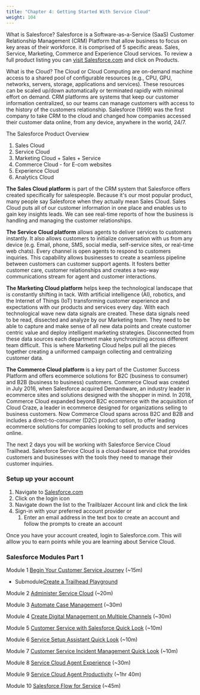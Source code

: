 ```yaml
---
title: "Chapter 4: Getting Started With Service Cloud"
weight: 104
---
```


What is Salesforce? Salesforce is a Software-as-a-Service (SaaS) Customer Relationship Management (CRM) Platform that allow business to focus on key areas of their workforce. it is comprised of 5 specific areas. Sales, Service, Marketing, Commerce and Experience Cloud services. To review a full product listing you can [visit Salesforce.com](https://www.salesforce.com/) and click on Products. 

What is the Cloud? The Cloud or Cloud Computing are on-demand machine access to a shared pool of configurable resources (e.g., CPU, GPU, networks, servers, storage, applications and services). These resources can be scaled up/down automatically or terminated rapidly with minimal effort on demand. CRM platforms are systems that keep our customer information centralized, so our teams can manage customers with access to the history of the customers relationship. Salesforce (1999) was the first company to take CRM to the cloud and changed how companies accessed their customer data online, from any device, anywhere in the world, 24/7.

The Salesforce Product Overview
1. Sales Cloud 
2. Service Cloud 
3. Marketing Cloud + Sales + Service 
4. Commerce Cloud - for E-com websites 
5. Experience Cloud 
6. Analytics Cloud 

**The Sales Cloud platform** is part of the CRM system that Salesforce offers created specifically for salespeople. Because it's our most popular product, many people say Salesforce when they actually mean Sales Cloud. Sales Cloud puts all of our customer information in one place and enables us to gain key insights leads. We can see real-time reports of how the business is handling and managing the customer relationships. 

**The Service Cloud platform** allows agents to deliver services to customers instantly. It also allows customers to initialize conversation with us from any device (e.g. Email, phone, SMS, social media, self-service sites, or real-time web chats). Every channel is open agents to respond to customers inquiries. This capability allows businesses to create a seamless pipeline between customers can customer support agents. It fosters better customer care, customer relationships and creates a two-way communications stream for agent and customer interactions. 

**The Marketing Cloud platform** helps keep the technological landscape that is constantly shifting in tack. With artificial intelligence (AI), robotics, and the Internet of Things (IoT) transforming customer experience and expectations with our products and services every day. With each technological wave new data signals are created. These data signals need to be read, dissected and analyze by our Marketing team. They need to be able to capture and make sense of all new data points and create customer centric value and deploy intelligent marketing strategies. Disconnected from these data sources each department make synchronizing across different team difficult. This is where Marketing Cloud helps pull all the pieces together creating a uniformed campaign collecting and centralizing customer data.

**The Commerce Cloud platform** is a key part of the Customer Success Platform and offers ecommerce solutions for B2C (business to consumer) and B2B (business to business) customers. Commerce Cloud was created in July 2016, when Salesforce acquired Demandware, an industry leader in ecommerce sites and solutions designed with the shopper in mind. In 2018, Commerce Cloud expanded beyond B2C ecommerce with the acquisition of Cloud Craze, a leader in ecommerce designed for organizations selling to business customers. Now Commerce Cloud spans across B2C and B2B and includes a direct-to-consumer (D2C) product option, to offer leading ecommerce solutions for companies looking to sell products and services online.

The next 2 days you will be working with Salesforce Service Cloud Trailhead. Salesforce Service Cloud is a cloud-based service that provides customers and businesses with the tools they need to manage their customer inquiries. 

### Setup up your account 
1. Navigate to [Salesforce.com](https://salesforce.com)
2. Click on the login icon
3. Navigate down the list to the Trailblazer Account link and click the link 
4. Sign-in with your preferred account provider or 
   1. Enter an email address in the text box to create an account and follow the prompts to create an account

Once you have your account created, login to Salesforce.com. This will alllow you to earn points while you are learning about Service Cloud. 

### Salesforce Modules Part 1

Module 1
[Begin Your Customer Service Journey](https://trailhead.salesforce.com/content/learn/modules/service_lex/service_lex_cloud?trail_id=service_cloud_move) (~15m)

- Submodule[Create a Trailhead Playground](https://trailhead.salesforce.com/content/learn/modules/trailhead_playground_management/create-a-trailhead-playground)

Module 2
[Administer Service Cloud](https://trailhead.salesforce.com/content/learn/modules/service_lex/service_lex_connect?trail_id=service_cloud_move) (~20m)

Module 3
[Automate Case Management](https://trailhead.salesforce.com/content/learn/modules/service_lex/service_lex_case_manage?trail_id=service_cloud_move) (~30m)

Module 4
[Create Digital Management on Multiple Channels](https://trailhead.salesforce.com/content/learn/modules/service_lex/service_lex_channels?trail_id=service_cloud_move) (~30m)

Module 5 
[Customer Service with Salesforce Quick Look](https://trailhead.salesforce.com/content/learn/modules/servicecloud-quick-look?trail_id=service_cloud_move) (~10m)

Module 6 
[Service Setup Assistant Quick Look](https://trailhead.salesforce.com/content/learn/modules/service-setup-assistant-quick-look?trail_id=service_cloud_move) (~10m)

Module 7
[Customer Service Incident Management Quick Look](https://trailhead.salesforce.com/content/learn/modules/customer-service-incident-management-quick-look?trail_id=service_cloud_move) (~10m)

Module 8
[Service Cloud Agent Experience](https://trailhead.salesforce.com/content/learn/modules/service-cloud-agent-experience?trail_id=service_cloud_move) (~30m)

Module 9 
[Service Cloud Agent Productivity](https://trailhead.salesforce.com/content/learn/modules/service-cloud-agent-productivity?trail_id=service_cloud_move) (~1hr 40m)

Module 10 
[Salesforce Flow for Service](https://trailhead.salesforce.com/content/learn/modules/service_lightning_flow_for_service?trail_id=service_cloud_move) (~45m)


